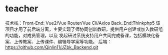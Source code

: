 # teacher
技术栈：Front-End:	Vue2/Vue	Router/Vue	Cli/Axios	Back_End:Thinkphp5
该项目才用了前后端分离，主要实现了师协同创新教研，提供用户创建或加入教研组的功能，对成员管理，以及
发起研讨系统支持用户共同完成备课，包括模块化备案、上传教案、上传课件、编辑导学案等功能。
后端： https://github.com/Qinlin11/JZbk_Backend.git
